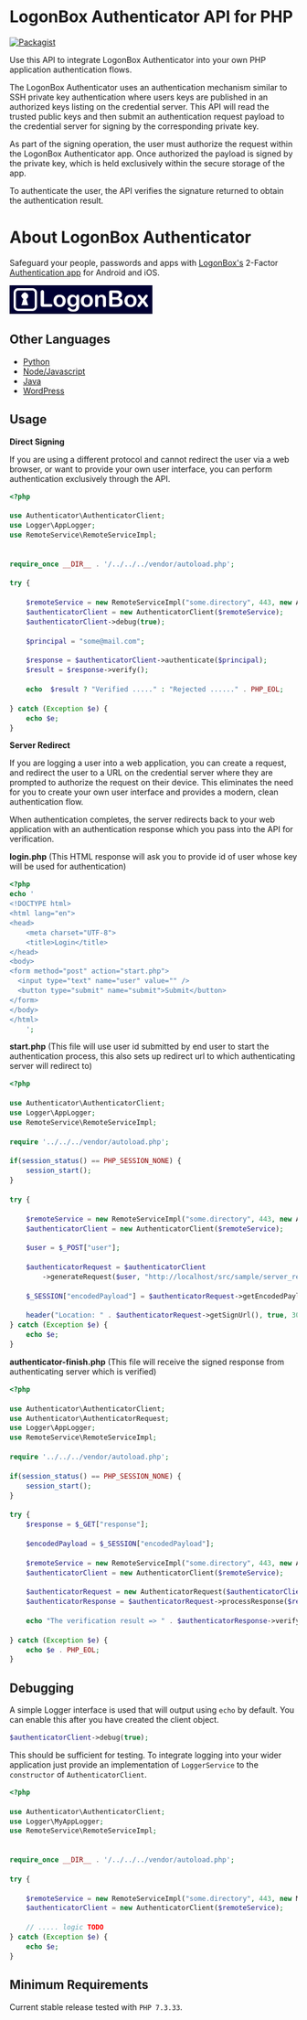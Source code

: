 # LogonBox Authenticator API for PHP

[![Packagist](https://img.shields.io/packagist/l/logonbox/authenticator)](https://packagist.org/packages/logonbox/authenticator/)

Use this API to integrate LogonBox Authenticator into your own PHP application authentication flows.  

The LogonBox Authenticator uses an authentication mechanism similar to SSH private key authentication where users keys are published in an authorized keys listing on the credential server. This API will read the trusted public keys and then submit an authentication request payload to the credential server for signing by the corresponding private key. 

As part of the signing operation, the user must authorize the request within the LogonBox Authenticator app. Once authorized the payload is signed by the private key, which is held exclusively within the secure storage of the app. 

To authenticate the user, the API verifies the signature returned to obtain the authentication result.

# About LogonBox Authenticator

Safeguard your people, passwords and apps with [LogonBox's](https://logonbox.com) 2-Factor [Authentication app](https://www.logonbox.com/content/logonbox-authenticator/) for Android and iOS. 

![LogonBox Logo](https://github.com/nervepoint/logonbox-brand/blob/main/LogonBox-Logo-250x50.png?raw=true)

## Other Languages

 * [Python](https://github.com/nervepoint/logonbox-authenticator-python)
 * [Node/Javascript](https://github.com/nervepoint/logonbox-authenticator-nodejs)
 * [Java](https://github.com/nervepoint/logonbox-authenticator-java)
 * [WordPress](https://github.com/nervepoint/logonbox-authenticator-wordpress)

## Usage

**Direct Signing**

If you are using a different protocol and cannot redirect the user via a web browser, or want to provide your own user interface, you can perform authentication exclusively through the API.

```php
<?php

use Authenticator\AuthenticatorClient;
use Logger\AppLogger;
use RemoteService\RemoteServiceImpl;


require_once __DIR__ . '/../../../vendor/autoload.php';

try {

    $remoteService = new RemoteServiceImpl("some.directory", 443, new AppLogger());
    $authenticatorClient = new AuthenticatorClient($remoteService);
    $authenticatorClient->debug(true);

    $principal = "some@mail.com";

    $response = $authenticatorClient->authenticate($principal);
    $result = $response->verify();

    echo  $result ? "Verified ....." : "Rejected ......" . PHP_EOL;

} catch (Exception $e) {
    echo $e;
}
```

**Server Redirect**

If you are logging a user into a web application, you can create a request, and redirect the user to a URL on the credential server where they are prompted to authorize the request on their device. This eliminates the need for you to create your own user interface and provides a modern, clean authentication flow.

When authentication completes, the server redirects back to your web application with an authentication response which you pass into the API for verification.

**login.php** (This HTML response will ask you to provide id of user whose key will be used for authentication)

```php
<?php
echo '
<!DOCTYPE html>
<html lang="en">
<head>
    <meta charset="UTF-8">
    <title>Login</title>
</head>
<body>
<form method="post" action="start.php">
  <input type="text" name="user" value="" />
  <button type="submit" name="submit">Submit</button>
</form>
</body>
</html>
    ';
```

**start.php** (This file will use user id submitted by end user to start the authentication process, this also sets up redirect url to which authenticating server will redirect to)

```php
<?php

use Authenticator\AuthenticatorClient;
use Logger\AppLogger;
use RemoteService\RemoteServiceImpl;

require '../../../vendor/autoload.php';

if(session_status() == PHP_SESSION_NONE) {
    session_start();
}

try {

    $remoteService = new RemoteServiceImpl("some.directory", 443, new AppLogger());
    $authenticatorClient = new AuthenticatorClient($remoteService);

    $user = $_POST["user"];

    $authenticatorRequest = $authenticatorClient
        ->generateRequest($user, "http://localhost/src/sample/server_redirect/authenticator-finish.php?response={response}");

    $_SESSION["encodedPayload"] = $authenticatorRequest->getEncodedPayload();

    header("Location: " . $authenticatorRequest->getSignUrl(), true, 302);
} catch (Exception $e) {
    echo $e;
}
```

**authenticator-finish.php** (This file will receive the signed response from authenticating server which is verified)

```php
<?php

use Authenticator\AuthenticatorClient;
use Authenticator\AuthenticatorRequest;
use Logger\AppLogger;
use RemoteService\RemoteServiceImpl;

require '../../../vendor/autoload.php';

if(session_status() == PHP_SESSION_NONE) {
    session_start();
}

try {
    $response = $_GET["response"];

    $encodedPayload = $_SESSION["encodedPayload"];

    $remoteService = new RemoteServiceImpl("some.directory", 443, new AppLogger());
    $authenticatorClient = new AuthenticatorClient($remoteService);

    $authenticatorRequest = new AuthenticatorRequest($authenticatorClient, $encodedPayload);
    $authenticatorResponse = $authenticatorRequest->processResponse($response);

    echo "The verification result => " . $authenticatorResponse->verify();

} catch (Exception $e) {
    echo $e . PHP_EOL;
}
```

## Debugging

A simple Logger interface is used that will output using `echo` by default. You can enable this after you have created the client object.

```php
$authenticatorClient->debug(true);
```

This should be sufficient for testing. To integrate logging into your wider application just provide an implementation of `LoggerService` to the `constructor` of `AuthenticatorClient`.

```php
<?php

use Authenticator\AuthenticatorClient;
use Logger\MyAppLogger;
use RemoteService\RemoteServiceImpl;


require_once __DIR__ . '/../../../vendor/autoload.php';

try {

    $remoteService = new RemoteServiceImpl("some.directory", 443, new MyAppLogger());
    $authenticatorClient = new AuthenticatorClient($remoteService);

    // ..... logic TODO
} catch (Exception $e) {
    echo $e;
}
```

## Minimum Requirements

Current stable release tested with `PHP 7.3.33`.

